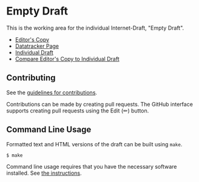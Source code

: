 # Empty Draft

This is the working area for the individual Internet-Draft, "Empty Draft".

* [Editor's Copy](https://martinthomson.github.io/empty-draft/#go.draft-mt-empty.html)
* [Datatracker Page](https://datatracker.ietf.org/doc/draft-mt-empty)
* [Individual Draft](https://datatracker.ietf.org/doc/html/draft-mt-empty)
* [Compare Editor's Copy to Individual Draft](https://martinthomson.github.io/empty-draft/#go.draft-mt-empty.diff)


## Contributing

See the
[guidelines for contributions](https://github.com/martinthomson/empty-draft/blob/main/CONTRIBUTING.md).

Contributions can be made by creating pull requests.
The GitHub interface supports creating pull requests using the Edit (✏) button.


## Command Line Usage

Formatted text and HTML versions of the draft can be built using `make`.

```sh
$ make
```

Command line usage requires that you have the necessary software installed.  See
[the instructions](https://github.com/martinthomson/i-d-template/blob/main/doc/SETUP.md).

